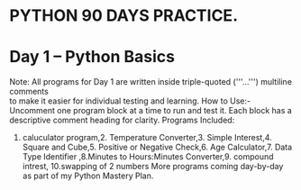 # PYTHON 90 DAYS PRACTICE.
# Day 1 – Python Basics
Note: All programs for Day 1 are written inside triple-quoted ('''...''') multiline comments  
to make it easier for individual testing and learning.
 How to Use:- Uncomment one program block at a time to run and test it. Each block has a descriptive comment heading for clarity.
Programs Included:
1. caluculator program,2. Temperature Converter,3. Simple Interest,4. Square and Cube,5. Positive or Negative Check,6. Age Calculator,7. Data Type Identifier ,8.Minutes to Hours:Minutes Converter,9. compound intrest,
10.swapping of 2 numbers
More programs coming day-by-day as part of my Python Mastery Plan.


